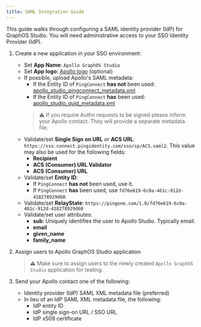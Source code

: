 ```yaml
---
title: SAML Integration Guide
---
```


This guide walks through configuring a SAML identity provider (IdP) for GraphOS Studio.  You will need administrative access to your SSO Identity Provider (IdP).

1. Create a new application in your SSO environment:
   * Set **App Name**:  `Apollo GraphOS Studio` 
   * Set **App logo**: [Apollo logo](../img/sso/apollo-sk-logo.png) (optional) 
   * If possible, upload Apollo's SAML metadata:
     * If the Entity ID of `PingConnect` **has not** been used: [apollo_studio_pingconnect_metadata.xml](apollo_studio_pingconnect_metadata.xml)
     * If the Entity ID of `PingConnect` **has** been used: [apollo_studio_guid_metadata.xml](apollo_studio_guid_metadata.xml)
     > ⚠️  If you require Authn requests to be signed please inform your Apollo contact.  They will provide a separate metadata file.
   * Validate/set **Single Sign on URL** _or_ **ACS URL**: `https://sso.connect.pingidentity.com/sso/sp/ACS.saml2`.  This value may also be used for the following fields:  
     * **Recipient**
     * **ACS (Consumer) URL Validator**
     * **ACS (Consumer) URL**
   * Validate/set **Entity ID**:
     * If `PingConnect` **has not** been used, use it.
     * If `PingConnect` **has** been used, use `fd76e619-6c0a-461c-912d-418278929d60`.
   * Validate/set **RelayState**: `https://pingone.com/1.0/fd76e619-6c0a-461c-912d-418278929d60`
   * Validate/set user attributes:
     * **sub**: Uniquely identifies the user to Apollo Studio. Typically email.
     * **email**
     * **given_name**
     * **family_name**

2. Assign users to Apollo GraphOS Studio application  
   > ⚠️ Make sure to assign users to the newly created `Apollo GraphOS Studio` application for testing.

3. Send your Apollo contact one of the following:
   * Identity provider (IdP) SAML XML metadata file (preferred)
   * In lieu of an IdP SAML XML metadata file, the following:
     * IdP entity ID
     * IdP single sign-on URL / SSO URL
     * IdP x509 certificate
